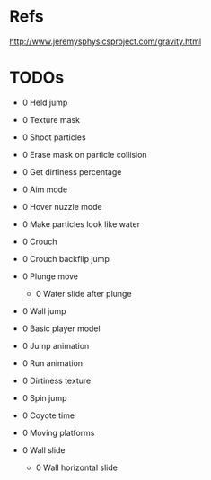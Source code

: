 ﻿# Refs
http://www.jeremysphysicsproject.com/gravity.html
# TODOs
- 0 Held jump
- 0 Texture mask
- 0 Shoot particles
- 0 Erase mask on particle collision
- 0 Get dirtiness percentage
- 0 Aim mode
- 0 Hover nuzzle mode
- 0 Make particles look like water
- 0 Crouch
- 0 Crouch backflip jump
- 0 Plunge move
  - 0 Water slide after plunge
- 0 Wall jump
- 0 Basic player model
- 0 Jump animation
- 0 Run animation
- 0 Dirtiness texture
- 0 Spin jump
- 0 Coyote time
- 0 Moving platforms

- 0 Wall slide
  - 0 Wall horizontal slide